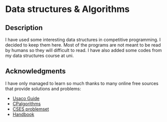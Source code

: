 # Data structures & Algorithms
## Description
I have used some interesting data structures in competitive programming. I decided to keep them here. 
Most of the programs are not meant to be read by humans so they will difficult to read.
I have also added some codes from my data structures course at uni.


## Acknowledgments

I have only managed to learn so much thanks to many online free sources that provide solutions and problems:
* [Usaco Guide](https://usaco.guide/)
* [CPalgorithms](https://cp-algorithms.com/)
* [CSES problemset](https://cses.fi/problemset/list)
* [Handbook](https://cses.fi/book/book.pdf)